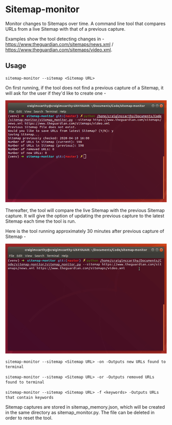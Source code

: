 # Sitemap-monitor

Monitor changes to Sitemaps over time. A command line tool that compares URLs from a live Sitemap with that of a previous capture.

Examples show the tool detecting changes in - https://www.theguardian.com/sitemaps/news.xml / https://www.theguardian.com/sitemaps/video.xml.


## Usage

```
sitemap-monitor --sitemap <Sitemap URL>
```
On first running, if the tool does not find a previous capture of a Sitemap, it will ask for the user if they'd like to create one -

![Sitemap-monitor screenshot](/images/sitemap-monitor1.png)

Thereafter, the tool will compare the live Sitemap with the previous Sitemap capture. It will give the option of updating the previous capture to the latest Sitemap each time the tool is run.

Here is the tool running approximately 30 minutes after previous capture of Sitemap -

![Sitemap-monitor screenshot](/images/sitemap-monitor.gif)

```
sitemap-monitor --sitemap <Sitemap URL> -on -Outputs new URLs found to terminal

sitemap-monitor --sitemap <Sitemap URL> -or -Outputs removed URLs found to terminal

sitemap-monitor --sitemap <Sitemap URL> -f <keywords> -Outputs URLs that contain keywords
```

Sitemap captures are stored in sitemap_memory.json, which will be created in the same directory as sitemap_monitor.py. The file can be deleted in order to reset the tool.